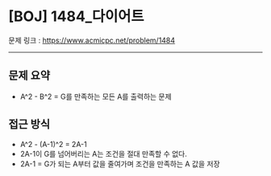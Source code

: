 # [BOJ] 1484_다이어트

문제 링크 : https://www.acmicpc.net/problem/1484

---------------------
## 문제 요약
  - A^2 - B^2 = G를 만족하는 모든 A를 출력하는 문제

## 접근 방식
  - A^2 - (A-1)^2 = 2A-1
  - 2A-1이 G를 넘어버리는 A는 조건을 절대 만족할 수 없다.
  - 2A-1 = G가 되는 A부터 값을 줄여가며 조건을 만족하는 A 값을 저장
